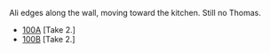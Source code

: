 Ali edges along the wall, moving toward the kitchen. Still no Thomas.

* [100A](100A--Take02--.md) [Take 2.]
* [100B](100B--Take02--.md) [Take 2.]

